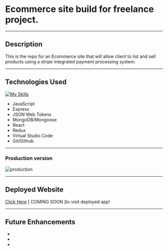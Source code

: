 # Ecommerce site build for freelance project.
***
## Description
This is the repo for an Ecommerce site that will allow client to list and sell products using a stripe integrated payment processing system.
***
## Technologies Used

[![My Skills](https://skillicons.dev/icons?i=js,express,mongodb,react,redux,git,github,vscode&perline=4)](https://skillicons.dev)

- JavaScript
- Express
- JSON Web Tokens
- MongoDB/Mongoose
- React
- Redux
- Virtual Studio Code
- Git/Github

***
### Production version

![production]()
***
## Deployed Website

[Click Here]() [ COMING SOON ]to visit deployed app! 
***
## Future Enhancements
- 
- 
- 